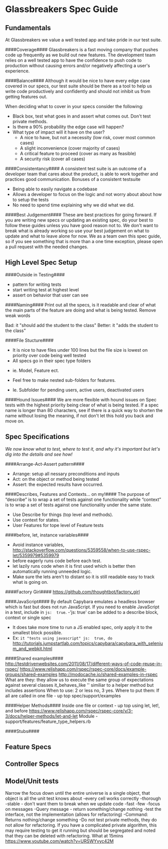 Glassbreakers Spec Guide
=======

Fundamentals 
--------
At Glassbreakers we value a well tested app and take pride in our test suite.

####Coverage####
Glassbreakers is a fast moving company that pushes code up frequently as we build out new features. The development team relies on a well tested app to have the confidence to push code to production without causing errors and/or negatively affecting a user's experience.

####Balance####
Although it would be nice to have every edge case covered in our specs, our test suite should be there as a tool to help us write code productively and confidently and should not inhibit us from getting features out.

  When deciding what to cover in your specs consider the following:
  - Black box, test what goes in and assert what comes out. Don't test private methods.
  - Is there a 90% probability the edge case will happen?
  - What type of impact will it have on the user?
    - A nice to have, but not a necessity (low risk, cover most common cases)
    - A slight inconvenience (cover majority of cases)
    - A critical feature to proceed (cover as many as feasible)
    - A security risk (cover all cases)

####Consistentancy####
A consistent test suite is an outcome of a developer team that cares about the product, is able to work together and practices good communication.
Bonuses of a consistent testsuite
- Being able to easily navigate a codebase
- Allows a developer to focus on the logic and not worry about about how to setup the tests
- No need to spend time explaining why we did what we did.

####Best Judgement####
These are best practices for going forward. If you are writing new specs or updating an existing spec, do your best to follow these guides unless you have good reason not to. We don't want to break what is already working so use your best judgement on what to update and what to leave alone for now. We as a team own this spec guide, so if you see something that is more than a one time exception, please open a pull request with the needed changes.  

High Level Spec Setup
--------
####Outside in Testing####
  * pattern for writing tests
  * start writing test at highest level
  * assert on behavior that user can see
  
####Naming####
Print out all the specs, is it readable and clear of what the main parts of the feature are doing and what is being tested.
Remove weak words

Bad:
it "should add the student to the class"
Better:
it "adds the student to the class"
  
####File Stucture####
  - It is nice to have files under 100 lines but the file size is lowest on priority over code being well tested
  - All specs go in their spec type folders
   * ie. Model, Feature ect.
  - Feel free to make nested sub-folders for features.
   * Ie. Subfolder for pending users, active users, deactivated users

####Hound Issues####
We are more flexible with hound issues on Spec tests with the highest priority being clear of what is being tested. If a spec name is longer than 80 characters, see if there is a quick way to shorten the name without losing the meaning, if not don't let this hold you back and move on.  

Spec Specifications 
--------
*We now know what to test, where to test it, and why it's important but let's dig into the details and see how!*

####Arrange-Act-Assert pattern####
  * Arrange: setup all nessary preconditions and inputs
  * Act: on the object or method being tested
  * Assert: the expected results have occurred.

####Describes, Features and Contexts... on my!####
The purpose of “describe” is to wrap a set of tests against one functionality while “context” is to wrap a set of tests against one functionality under the same state. 
 * Use Describe for things (top level and methods).
 * Use context for states.
 * User Features for tope level of Feature tests


####before, let, instance variables####
 - Avoid instance variables, http://stackoverflow.com/questions/5359558/when-to-use-rspec-let/5359979#5359979 
 - before eagerly runs code before each test.
 - let lazily runs code when it is first used which is better then automatically running unneeded logic.  
 - Make sure the lets aren't to distant so it is still readable easy to track what is going on.

####Factory Girl####
https://github.com/thoughtbot/factory_girl

####JavaScript####
By default Capybara emulates a headless browser which is fast but does not run JavaScript. If you need to enable JavaScript in a test, include in `js:  true`. 
-'js: true' can be added to a describe block, context or single spec
- It does take more time to run a JS enabled spec, only apply it to the smallest block possible. 
- Ex: `it "tests using javascript" js:  true, do`
http://tutorials.jumpstartlab.com/topics/capybara/capybara_with_selenium_and_webkit.html

####Shared examples####
  http://testdrivenwebsites.com/2011/08/17/different-ways-of-code-reuse-in-rspec/
  https://www.relishapp.com/rspec/rspec-core/docs/example-groups/shared-examples
  http://modocache.io/shared-examples-in-rspec
    What are they:
     they allow us to execute the same group of expectations against several classes
     it_behaves_like ''
    similiar to a helper method but includes assertions
    When to use:
     2 or less no, 3 yes.
    Where to put them:
      If all are called in one file - up top
      spec/support/examples
  
####Helper Methods####
    Inside one file or context - up top using
      let, let!, and before
      https://www.relishapp.com/rspec/rspec-core/v/3-3/docs/helper-methods/let-and-let
    Module - support/features/feature_type_helpers.rb


####Stubs####


Feature Specs
---------

Controller Specs
----------

Model/Unit tests
-----
Narrow the focus down until the entire universe is a single object, that object is all the unit test knows about
-every cell works correctly
-thorough
-stable - don't want them to break when we update code
-fast
-few
-focus on messages
-Query message - return something/change nothing
  -test the interface, not the implementation (allows for refactoring)
-Command: Returns nothing/change something
-Do not test private methods, they do not allow for refactoring. If you have a complicated private algorithm, this may require testing to get it running but should be segregated and noted that they can be deleted with refactoring. What at 15mins https://www.youtube.com/watch?v=URSWYvyc42M
